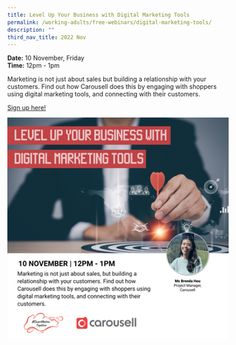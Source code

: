 ```yaml
---
title: Level Up Your Business with Digital Marketing Tools
permalink: /working-adults/free-webinars/digital-marketing-tools/
description: ""
third_nav_title: 2022 Nov
---
```


**Date:** 10 November, Friday
<br> **Time:** 12pm - 1pm

Marketing is not just about sales but building a relationship with your customers. Find out how Carousell does this by engaging with shoppers using digital marketing tools, and connecting with their customers. 

[Sign up here!](https://go.gov.sg/wa-carousell-nov2022)

![free webinars on digital marketing tools by carousell for working adults](/images/Nov%202022/WA_10%20Nov.jpeg)